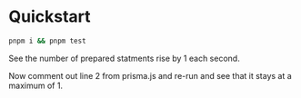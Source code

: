 # Quickstart

```bash
pnpm i && pnpm test
```

See the number of prepared statments rise by 1 each second.

Now comment out line 2 from prisma.js and re-run and see that it stays at a maximum of 1.
